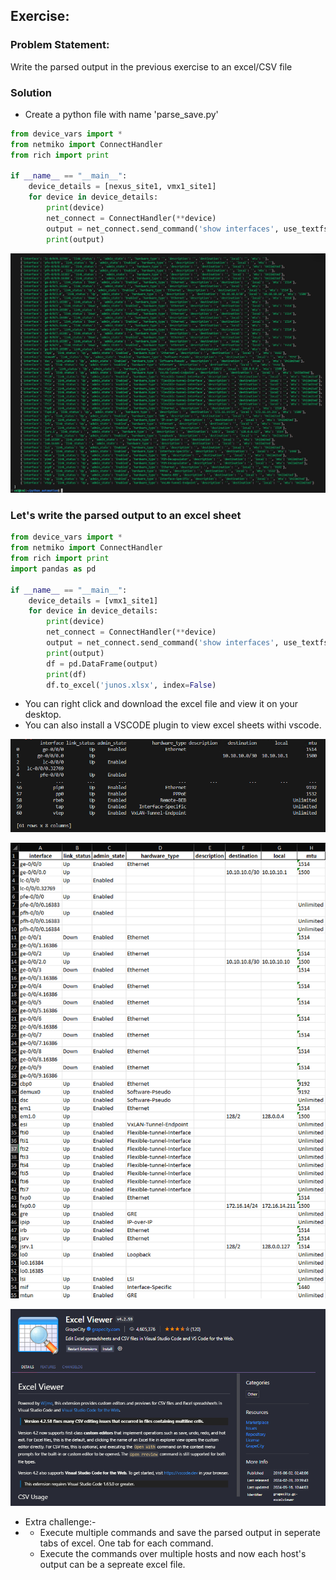 ## Exercise:
### Problem Statement:
Write the parsed output in the previous exercise to an excel/CSV file

### Solution
- Create a python file with name 'parse_save.py'

```py
from device_vars import *
from netmiko import ConnectHandler
from rich import print

if __name__ == "__main__":
    device_details = [nexus_site1, vmx1_site1]
    for device in device_details:
        print(device)
        net_connect = ConnectHandler(**device)
        output = net_connect.send_command('show interfaces', use_textfsm=True)
        print(output)

```
![alt text](assets/image-17.png)

### Let's write the parsed output to an excel sheet

```py
from device_vars import *
from netmiko import ConnectHandler
from rich import print
import pandas as pd

if __name__ == "__main__":
    device_details = [vmx1_site1]
    for device in device_details:
        print(device)
        net_connect = ConnectHandler(**device)
        output = net_connect.send_command('show interfaces', use_textfsm=True)
        print(output)
        df = pd.DataFrame(output)
        print(df)
        df.to_excel('junos.xlsx', index=False)
```

- You can right click and download the excel file and view it on your desktop.
- You can also install a VSCODE plugin to view excel sheets withi vscode.

![alt text](assets/image-18.png)

![alt text](assets/image-19.png)

![alt text](assets/image-21.png)

- Extra challenge:-
- - Execute multiple commands and save the parsed output in seperate tabs of excel. One tab for each command.
  - Execute the commands over multiple hosts and now each host's output can be a sepreate excel file.
 
